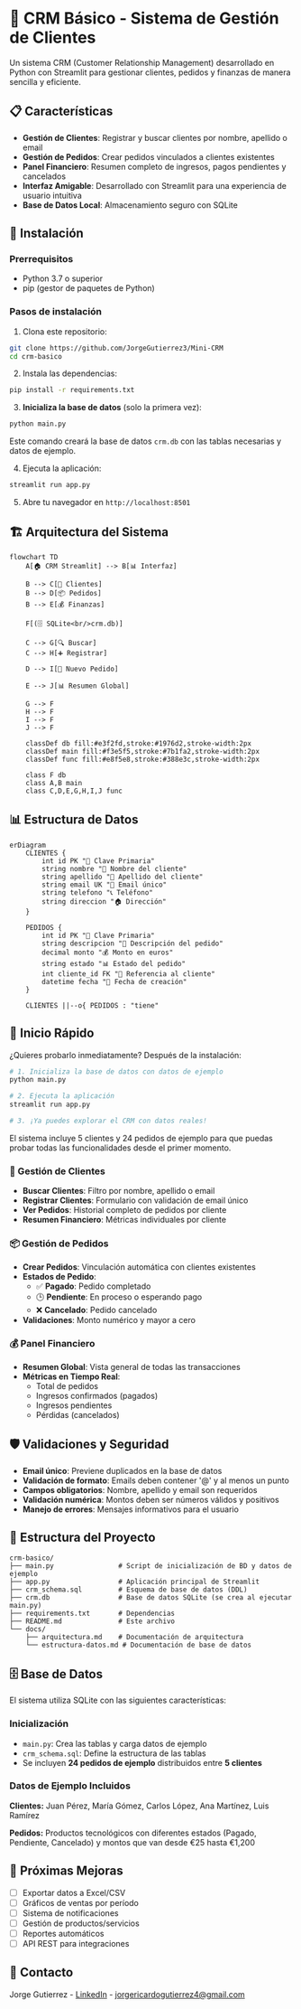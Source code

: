 # 🏢 CRM Básico - Sistema de Gestión de Clientes

Un sistema CRM (Customer Relationship Management) desarrollado en Python con Streamlit para gestionar clientes, pedidos y finanzas de manera sencilla y eficiente.

## 📋 Características

- **Gestión de Clientes**: Registrar y buscar clientes por nombre, apellido o email
- **Gestión de Pedidos**: Crear pedidos vinculados a clientes existentes
- **Panel Financiero**: Resumen completo de ingresos, pagos pendientes y cancelados
- **Interfaz Amigable**: Desarrollado con Streamlit para una experiencia de usuario intuitiva
- **Base de Datos Local**: Almacenamiento seguro con SQLite

## 🚀 Instalación

### Prerrequisitos
- Python 3.7 o superior
- pip (gestor de paquetes de Python)

### Pasos de instalación

1. Clona este repositorio:
```bash
git clone https://github.com/JorgeGutierrez3/Mini-CRM
cd crm-basico
```

2. Instala las dependencias:
```bash
pip install -r requirements.txt
```

3. **Inicializa la base de datos** (solo la primera vez):
```bash
python main.py
```
Este comando creará la base de datos `crm.db` con las tablas necesarias y datos de ejemplo.

4. Ejecuta la aplicación:
```bash
streamlit run app.py
```

5. Abre tu navegador en `http://localhost:8501`

## 🏗️ Arquitectura del Sistema

```mermaid
flowchart TD
    A[🏠 CRM Streamlit] --> B[📊 Interfaz]
    
    B --> C[👥 Clientes]
    B --> D[📦 Pedidos] 
    B --> E[💰 Finanzas]
    
    F[(🗄️ SQLite<br/>crm.db)]
    
    C --> G[🔍 Buscar]
    C --> H[➕ Registrar]
    
    D --> I[📝 Nuevo Pedido]
    
    E --> J[📊 Resumen Global]
    
    G --> F
    H --> F
    I --> F
    J --> F
    
    classDef db fill:#e3f2fd,stroke:#1976d2,stroke-width:2px
    classDef main fill:#f3e5f5,stroke:#7b1fa2,stroke-width:2px
    classDef func fill:#e8f5e8,stroke:#388e3c,stroke-width:2px
    
    class F db
    class A,B main
    class C,D,E,G,H,I,J func
```

## 📊 Estructura de Datos

```mermaid
erDiagram
    CLIENTES {
        int id PK "🔑 Clave Primaria"
        string nombre "👤 Nombre del cliente"
        string apellido "👤 Apellido del cliente"
        string email UK "📧 Email único"
        string telefono "📞 Teléfono"
        string direccion "🏠 Dirección"
    }
    
    PEDIDOS {
        int id PK "🔑 Clave Primaria"
        string descripcion "📝 Descripción del pedido"
        decimal monto "💰 Monto en euros"
        string estado "📊 Estado del pedido"
        int cliente_id FK "🔗 Referencia al cliente"
        datetime fecha "📅 Fecha de creación"
    }
    
    CLIENTES ||--o{ PEDIDOS : "tiene"
```

## 🚀 Inicio Rápido

¿Quieres probarlo inmediatamente? Después de la instalación:

```bash
# 1. Inicializa la base de datos con datos de ejemplo
python main.py

# 2. Ejecuta la aplicación
streamlit run app.py

# 3. ¡Ya puedes explorar el CRM con datos reales!
```

El sistema incluye 5 clientes y 24 pedidos de ejemplo para que puedas probar todas las funcionalidades desde el primer momento.

### 👥 Gestión de Clientes
- **Buscar Clientes**: Filtro por nombre, apellido o email
- **Registrar Clientes**: Formulario con validación de email único
- **Ver Pedidos**: Historial completo de pedidos por cliente
- **Resumen Financiero**: Métricas individuales por cliente

### 📦 Gestión de Pedidos
- **Crear Pedidos**: Vinculación automática con clientes existentes
- **Estados de Pedido**: 
  - ✅ **Pagado**: Pedido completado
  - 🕒 **Pendiente**: En proceso o esperando pago
  - ❌ **Cancelado**: Pedido cancelado
- **Validaciones**: Monto numérico y mayor a cero

### 💰 Panel Financiero
- **Resumen Global**: Vista general de todas las transacciones
- **Métricas en Tiempo Real**:
  - Total de pedidos
  - Ingresos confirmados (pagados)
  - Ingresos pendientes
  - Pérdidas (cancelados)

## 🛡️ Validaciones y Seguridad

- **Email único**: Previene duplicados en la base de datos
- **Validación de formato**: Emails deben contener '@' y al menos un punto
- **Campos obligatorios**: Nombre, apellido y email son requeridos
- **Validación numérica**: Montos deben ser números válidos y positivos
- **Manejo de errores**: Mensajes informativos para el usuario

## 📁 Estructura del Proyecto

```
crm-basico/
├── main.py                # Script de inicialización de BD y datos de ejemplo
├── app.py                 # Aplicación principal de Streamlit
├── crm_schema.sql         # Esquema de base de datos (DDL)
├── crm.db                 # Base de datos SQLite (se crea al ejecutar main.py)
├── requirements.txt       # Dependencias
├── README.md              # Este archivo
└── docs/
    ├── arquitectura.md    # Documentación de arquitectura
    └── estructura-datos.md # Documentación de base de datos
```

## 🗄️ Base de Datos

El sistema utiliza SQLite con las siguientes características:

### Inicialización
- `main.py`: Crea las tablas y carga datos de ejemplo
- `crm_schema.sql`: Define la estructura de las tablas
- Se incluyen **24 pedidos de ejemplo** distribuidos entre **5 clientes**

### Datos de Ejemplo Incluidos
**Clientes:** Juan Pérez, María Gómez, Carlos López, Ana Martínez, Luis Ramírez

**Pedidos:** Productos tecnológicos con diferentes estados (Pagado, Pendiente, Cancelado) y montos que van desde €25 hasta €1,200

## 🚀 Próximas Mejoras

- [ ] Exportar datos a Excel/CSV
- [ ] Gráficos de ventas por período
- [ ] Sistema de notificaciones
- [ ] Gestión de productos/servicios
- [ ] Reportes automáticos
- [ ] API REST para integraciones

## 📧 Contacto

Jorge Gutierrez - [LinkedIn](https://www.linkedin.com/in/jorgegutierrez3/) - jorgericardogutierrez4@gmail.com


